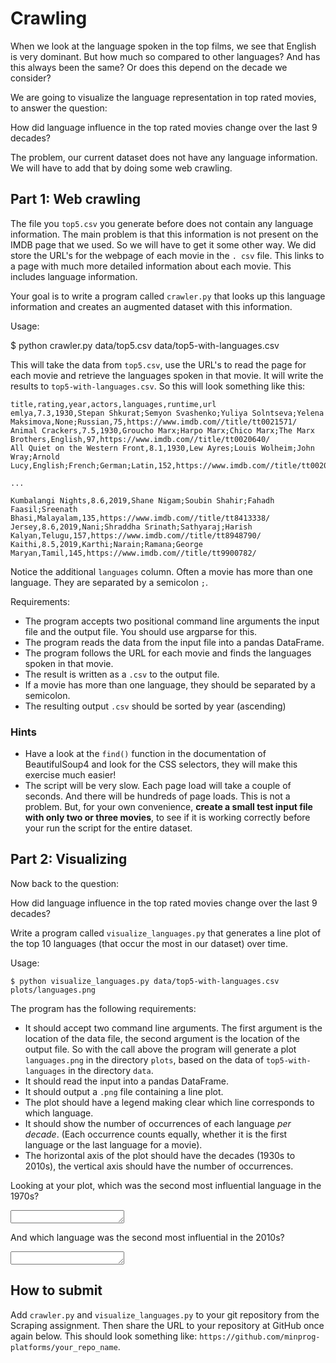 # Crawling

When we look at the language spoken in the top films, we see that English is very dominant. But how much so compared to other languages? And has this always been the same? Or does this depend on the decade we consider?

We are going to visualize the language representation in top rated movies, to answer the question:

How did language influence in the top rated movies change over the last 9 decades?

The problem, our current dataset does not have any language information. We will have to add that by doing some web crawling.

## Part 1: Web crawling

The file you `top5.csv` you generate before does not contain any language information. The main problem is that this information is not present on the IMDB page that we used. So we will have to get it some other way. We did store the URL's for the webpage of each movie in the `. csv` file. This links to a page with much more detailed information about each movie. This includes language information.

Your goal is to write a program called `crawler.py` that looks up this language information and creates an augmented dataset with this information.

Usage:

$ python crawler.py data/top5.csv data/top5-with-languages.csv

This will take the data from `top5.csv`, use the URL's to read the page for each movie and retrieve the languages spoken in that movie. It will write the results to `top5-with-languages.csv`. So this will look something like this:

    title,rating,year,actors,languages,runtime,url
    emlya,7.3,1930,Stepan Shkurat;Semyon Svashenko;Yuliya Solntseva;Yelena Maksimova,None;Russian,75,https://www.imdb.com//title/tt0021571/
    Animal Crackers,7.5,1930,Groucho Marx;Harpo Marx;Chico Marx;The Marx Brothers,English,97,https://www.imdb.com//title/tt0020640/
    All Quiet on the Western Front,8.1,1930,Lew Ayres;Louis Wolheim;John Wray;Arnold Lucy,English;French;German;Latin,152,https://www.imdb.com//title/tt0020629/

    ...

    Kumbalangi Nights,8.6,2019,Shane Nigam;Soubin Shahir;Fahadh Faasil;Sreenath Bhasi,Malayalam,135,https://www.imdb.com//title/tt8413338/
    Jersey,8.6,2019,Nani;Shraddha Srinath;Sathyaraj;Harish Kalyan,Telugu,157,https://www.imdb.com//title/tt8948790/
    Kaithi,8.5,2019,Karthi;Narain;Ramana;George Maryan,Tamil,145,https://www.imdb.com//title/tt9900782/

Notice the additional `languages` column. Often a movie has more than one language. They are separated by a semicolon `;`.

Requirements:

- The program accepts two positional command line arguments the input file and the output file. You should use argparse for this.
- The program reads the data from the input file into a pandas DataFrame.
- The program follows the URL for each movie and finds the languages spoken in that movie.
- The result is written as a `.csv` to the output file.
- If a movie has more than one language, they should be separated by a semicolon.
- The resulting output `.csv` should be sorted by year (ascending)

### Hints

* Have a look at the `find()` function in the documentation of BeautifulSoup4 and look for the CSS selectors, they will make this exercise much easier!
* The script will be very slow. Each page load will take a couple of seconds. And there will be hundreds of page loads. This is not a problem. But, for your own convenience, **create a small test input file with only two or three movies**, to see if it is working correctly before your run the script for the entire dataset.

## Part 2: Visualizing

Now back to the question:

How did language influence in the top rated movies change over the last 9 decades?

Write a program called `visualize_languages.py` that generates a line plot of the top 10 languages (that occur the most in our dataset) over time.

Usage:

    $ python visualize_languages.py data/top5-with-languages.csv plots/languages.png

The program has the following requirements:

- It should accept two command line arguments. The first argument is the location of the data file, the second argument is the location of the output file. So with the call above the program will generate a plot `languages.png` in the directory `plots`, based on the data of `top5-with-languages` in the directory `data`.
- It should read the input into a pandas DataFrame.
- It should output a `.png` file containing a line plot.
- The plot should have a legend making clear which line corresponds to which language.
- It should show the number of occurrences of each language *per decade*. (Each occurrence counts equally, whether it is the first language or the last language for a movie).
- The horizontal axis of the plot should have the decades (1930s to 2010s), the vertical axis should have the number of occurrences.

Looking at your plot, which was the second most influential language in the 1970s?

<textarea name="form[1]" rows="1" required=""></textarea>

And which language was the second most influential in the 2010s?

<textarea name="form[2]" rows="1" required=""></textarea>

## How to submit

Add `crawler.py` and `visualize_languages.py` to your git repository from the Scraping assignment. Then share the URL to your repository at GitHub once again below. This should look something like: `https://github.com/minprog-platforms/your_repo_name`.